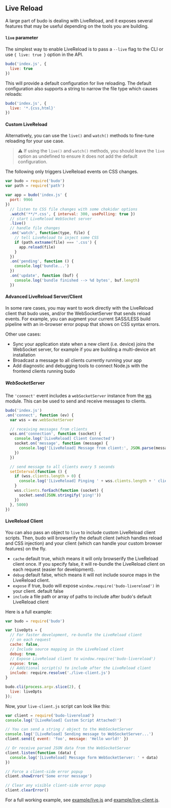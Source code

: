 ## Live Reload

A large part of budo is dealing with LiveReload, and it exposes several features that may be useful depending on the tools you are building.

#### `live` parameter

The simplest way to enable LiveReload is to pass a `--live` flag to the CLI or use `{ live: true }` option in the API.

```js
budo('index.js', {
  live: true
})
```

This will provide a default configuration for live reloading. The default configuration also supports a string to narrow the file type which causes reloads:

```js
budo('index.js', {
  live: '*.{css,html}'
})
```

#### Custom LiveReload

Alternatively, you can use the `live()` and `watch()` methods to fine-tune reloading for your use case.

> :warning: If using the `live()` and `watch()` methods, you should leave the `live` option as undefined to ensure it does not add the default configuration.

The following only triggers LiveReload events on CSS changes.

```js
var budo = require('budo')
var path = require('path')

var app = budo('index.js' {
  port: 9966
})
  // listen to CSS file changes with some chokidar options
  .watch('**/*.css', { interval: 300, usePolling: true })
  // start LiveReload WebSocket server
  .live()
  // handle file changes
  .on('watch', function(type, file) {
    // tell LiveReload to inject some CSS
    if (path.extname(file) === '.css') {
      app.reload(file)
    }
  })
  .on('pending', function () {
    console.log('bundle...')
  })
  .on('update', function (buf) {
    console.log('bundle finished --> %d bytes', buf.length)
  })
```

#### Advanced LiveReload Server/Client

In some rare cases, you may want to work directly with the LiveReload client that budo uses, and/or the WebSocketServer that sends reload events. For example, you can augment your current SASS/LESS build pipeline with an in-browser error popup that shows on CSS syntax errors.

Other use cases:

- Sync your application state when a new client (i.e. device) joins the WebSocket server, for example if you are building a multi-device art installation
- Broadcast a message to all clients currently running your app
- Add diagnostic and debugging tools to connect Node.js with the frontend clients running budo

##### WebSocketServer

The `'connect'` event includes a `webSocketServer` instance from the [ws](https://www.npmjs.com/package/ws) module. This can be used to send and receive messages to clients.

```js
budo('index.js')
.on('connect', function (ev) {
  var wss = ev.webSocketServer

  // receiving messages from clients
  wss.on('connection', function (socket) {
    console.log('[LiveReload] Client Connected')
    socket.on('message', function (message) {
      console.log('[LiveReload] Message from client:', JSON.parse(message))
    })
  })

  // send message to all clients every 5 seconds
  setInterval(function () {
    if (wss.clients.length > 0) {
      console.log('[LiveReload] Pinging ' + wss.clients.length + ' clients')
    }
    wss.clients.forEach(function (socket) {
      socket.send(JSON.stringify('ping!'))
    })
  }, 5000)
})
```

#### LiveReload Client

You can also pass an object to `live` to include custom LiveReload client scripts. Then, budo will browserify the default client (which handles reload and CSS injection) and your client (which can handle your custom browser features) on the fly.


- `cache` default true, which means it will only browserify the LiveReload client once. If you specify false, it will re-bundle the LiveReload client on each request (easier for development).
- `debug` default false, which means it will not include source maps in the LiveReload client.
- `expose` if true, budo will expose `window.require('budo-livereload')` in your client. default false
- `include` a file path or array of paths to include after budo's default LiveReload client

Here is a full example:

```js
var budo = require('budo')

var liveOpts = {
  // For faster development, re-bundle the LiveReload client
  // on each request
  cache: false,
  // Include source mapping in the LiveReload client
  debug: true,
  // Expose LiveReload client to window.require('budo-livereload')
  expose: true,
  // Additional script(s) to include after the LiveReload client
  include: require.resolve('./live-client.js')
}

budo.cli(process.argv.slice(2), {
  live: liveOpts
});
```

Now, your `live-client.js` script can look like this:

```js
var client = require('budo-livereload')
console.log('[LiveReload] Custom Script Attached!')

// You can send a string / object to the WebSocketServer
console.log('[LiveReload] Sending message to WebSocketServer...')
client.send({ event: 'foo', message: 'Hello world!' })

// Or receive parsed JSON data from the WebSocketServer
client.listen(function (data) {
  console.log('[LiveReload] Message form WebSocketServer: ' + data)
})

// Force a client-side error popup
client.showError('Some error message')

// Clear any visible client-side error popup
client.clearError()
```

For a full working example, see [example/live.js](../example/live.js) and [example/live-client.js](example/live-client.js).